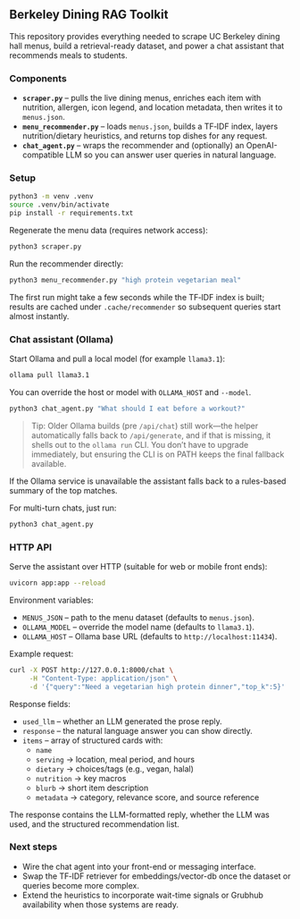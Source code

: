 ## Berkeley Dining RAG Toolkit

This repository provides everything needed to scrape UC Berkeley dining hall menus, build a retrieval-ready dataset, and power a chat assistant that recommends meals to students.

### Components

- **`scraper.py`** – pulls the live dining menus, enriches each item with nutrition, allergen, icon legend, and location metadata, then writes it to `menus.json`.
- **`menu_recommender.py`** – loads `menus.json`, builds a TF‑IDF index, layers nutrition/dietary heuristics, and returns top dishes for any request.
- **`chat_agent.py`** – wraps the recommender and (optionally) an OpenAI-compatible LLM so you can answer user queries in natural language.

### Setup

```bash
python3 -m venv .venv
source .venv/bin/activate
pip install -r requirements.txt
```

Regenerate the menu data (requires network access):

```bash
python3 scraper.py
```

Run the recommender directly:

```bash
python3 menu_recommender.py "high protein vegetarian meal"
```

The first run might take a few seconds while the TF‑IDF index is built; results are
cached under `.cache/recommender` so subsequent queries start almost instantly.

### Chat assistant (Ollama)

Start Ollama and pull a local model (for example `llama3.1`):

```bash
ollama pull llama3.1
```

You can override the host or model with `OLLAMA_HOST` and `--model`.

```bash
python3 chat_agent.py "What should I eat before a workout?"
```

> Tip: Older Ollama builds (pre `/api/chat`) still work—the helper automatically
> falls back to `/api/generate`, and if that is missing, it shells out to the
> `ollama run` CLI. You don’t have to upgrade immediately, but ensuring the CLI is
> on PATH keeps the final fallback available.

If the Ollama service is unavailable the assistant falls back to a rules-based summary of the top matches.

For multi-turn chats, just run:

```bash
python3 chat_agent.py
```

### HTTP API

Serve the assistant over HTTP (suitable for web or mobile front ends):

```bash
uvicorn app:app --reload
```

Environment variables:

- `MENUS_JSON` – path to the menu dataset (defaults to `menus.json`).
- `OLLAMA_MODEL` – override the model name (defaults to `llama3.1`).
- `OLLAMA_HOST` – Ollama base URL (defaults to `http://localhost:11434`).

Example request:

```bash
curl -X POST http://127.0.0.1:8000/chat \
     -H "Content-Type: application/json" \
     -d '{"query":"Need a vegetarian high protein dinner","top_k":5}'
```

Response fields:

- `used_llm` – whether an LLM generated the prose reply.
- `response` – the natural language answer you can show directly.
- `items` – array of structured cards with:
  - `name`
  - `serving` → location, meal period, and hours
  - `dietary` → choices/tags (e.g., vegan, halal)
  - `nutrition` → key macros
  - `blurb` → short item description
  - `metadata` → category, relevance score, and source reference

The response contains the LLM-formatted reply, whether the LLM was used, and the structured recommendation list.

### Next steps

- Wire the chat agent into your front-end or messaging interface.
- Swap the TF‑IDF retriever for embeddings/vector-db once the dataset or queries become more complex.
- Extend the heuristics to incorporate wait-time signals or Grubhub availability when those systems are ready.
